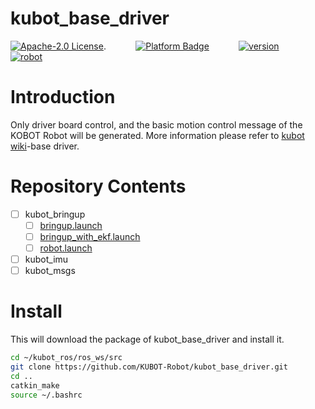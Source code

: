 # kubot_base_driver

[![Apache-2.0 License](https://img.shields.io/badge/license-Apache2.0-purple)](https://opensource.org/licenses/Apache-2.0).
&nbsp;&nbsp;&nbsp;&nbsp;&nbsp;&nbsp;&nbsp;&nbsp;&nbsp;&nbsp;
[![Platform Badge](https://img.shields.io/badge/platform-ROS_Melodic-blue.svg)](http://wiki.ros.org/melodic)
&nbsp;&nbsp;&nbsp;&nbsp;&nbsp;&nbsp;&nbsp;&nbsp;&nbsp;&nbsp;
[![version](https://img.shields.io/badge/version-0.0.1-green)](https://robot.shayangye.com/robots/59)
&nbsp;&nbsp;&nbsp;&nbsp;&nbsp;&nbsp;&nbsp;&nbsp;&nbsp;&nbsp;
[![robot](https://img.shields.io/badge/robot-KUBOT-orange)](http://www.shayangye.com/)
&nbsp;&nbsp;&nbsp;&nbsp;&nbsp;&nbsp;&nbsp;&nbsp;&nbsp;&nbsp;

# Introduction

Only driver board control, and the basic motion control message of the KOBOT Robot will be generated. More information please refer to [kubot wiki](https://github.com/KUBOT-Robot/kubot_ros/wiki)-base driver.

# Repository Contents
- [ ] kubot_bringup
	- [ ] [bringup.launch](https://github.com/KUBOT-Robot/kubot_ros/wiki/2.1-kubot_bringup)
	- [ ] [bringup_with_ekf.launch](https://github.com/KUBOT-Robot/kubot_ros/wiki/2.2-kubot_bringup_ekf)
	- [ ] [robot.launch](https://github.com/KUBOT-Robot/kubot_ros/wiki/2.3-kubot_robot)
- [ ] kubot_imu
- [ ] kubot_msgs

# Install
This will download the package of kubot_base_driver and install it.

```sh
cd ~/kubot_ros/ros_ws/src
git clone https://github.com/KUBOT-Robot/kubot_base_driver.git
cd ..
catkin_make
source ~/.bashrc
```